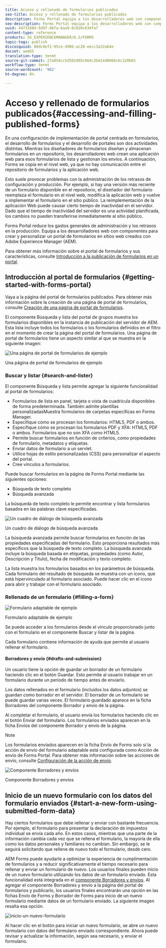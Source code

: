 ```yaml
---
title: Acceso y rellenado de formularios publicados
seo-title: Acceso y rellenado de formularios publicados
description: Forms Portal equipa a los desarrolladores web con componentes para crear y personalizar un portal de formularios en sitios web creados con Adobe Experience Manager (AEM).
seo-description: Forms Portal equipa a los desarrolladores web con componentes para crear y personalizar un portal de formularios en sitios web creados con Adobe Experience Manager (AEM).
uuid: 44731604-5d97-46fa-baa9-0c020c634fa7
content-type: reference
products: SG_EXPERIENCEMANAGER/6.5/FORMS
topic-tags: publish
discoiquuid: 88dc8ef2-95ce-4906-ac28-eecc3a32a64e
docset: aem65
translation-type: tm+mt
source-git-commit: 27a054cc5d502d95c664c3b414d0066c6c120b65
workflow-type: tm+mt
source-wordcount: '962'
ht-degree: 0%

---
```



# Acceso y rellenado de formularios publicados{#accessing-and-filling-published-forms}

En una configuración de implementación de portal centrada en formularios, el desarrollo de formularios y el desarrollo de portales son dos actividades distintas. Mientras los diseñadores de formularios diseñan y almacenan formularios en un repositorio, los desarrolladores web crean una aplicación web para esos formularios de lista y gestionan los envíos. A continuación, Forms se copia en el nivel web, ya que no hay comunicación entre el repositorio de formularios y la aplicación web.

Esto suele provocar problemas con la administración de los retrasos de configuración y producción. Por ejemplo, si hay una versión más reciente de un formulario disponible en el repositorio, el diseñador del formulario reemplaza el formulario en el nivel web, modifica la aplicación web y vuelve a implementar el formulario en el sitio público. La reimplementación de la aplicación Web puede causar cierto tiempo de inactividad en el servidor. Dado que el tiempo de inactividad del servidor es una actividad planificada, los cambios no pueden transferirse inmediatamente al sitio público.

Forms Portal reduce los gastos generales de administración y los retrasos en la producción. Equipa a los desarrolladores web con componentes para crear y personalizar un portal de formularios en sitios web creados con Adobe Experience Manager (AEM).

Para obtener más información sobre el portal de formularios y sus características, consulte [Introducción a la publicación de formularios en un portal](/help/forms/using/introduction-publishing-forms.md).

## Introducción al portal de formularios {#getting-started-with-forms-portal}

Vaya a la página del portal de formularios publicados. Para obtener más información sobre la creación de una página de portal de formularios, consulte [Creación de una página de portal de formularios](../../forms/using/creating-form-portal-page.md).

El componente Búsqueda y lista del portal de grupos muestra los formularios disponibles en la instancia de publicación del servidor de AEM. Esta lista incluye todos los formularios o los formularios definidos en el filtro en el momento de crear la página del portal de formularios. Una página de portal de formularios tiene un aspecto similar al que se muestra en la siguiente imagen:

![Una página de portal de formularios de ejemplo  ](assets/forms-portal-page.png)

Una página de portal de formularios de ejemplo

### Buscar y listar {#search-and-lister}

El componente Búsqueda y lista permite agregar la siguiente funcionalidad al portal de formularios:

* Formularios de lista en panel, tarjeta o vista de cuadrícula disponibles de forma predeterminada. También admite plantillas personalizadasMuestra formularios de carpetas específicas en Forms Manager.
* Especifique cómo se procesan los formularios: HTML5, PDF o ambos.
* Especifique cómo se procesan los formularios PDF y XFA: HTML5, PDF o ambos. Formularios que no son XFA como HTML5.
* Permite buscar formularios en función de criterios, como propiedades de formulario, metadatos y etiquetas.
* Enviar datos de formulario a un servlet.
* Utilice hojas de estilo personalizadas (CSS) para personalizar el aspecto del portal.
* Cree vínculos a formularios.

Puede buscar formularios en la página de Forms Portal mediante las siguientes opciones:

* Búsqueda de texto completo
* Búsqueda avanzada

La búsqueda de texto completo le permite encontrar y lista formularios basados en las palabras clave especificadas.

![Un cuadro de diálogo de búsqueda avanzada](assets/search-panel.png)

Un cuadro de diálogo de búsqueda avanzada

La búsqueda avanzada permite buscar formularios en función de las propiedades especificadas del formulario. Esto proporciona resultados más específicos que la búsqueda de texto completo. La búsqueda avanzada incluye la búsqueda basada en etiquetas, propiedades (como Autor, Descripción y Título), fecha de modificación y texto completo.

La lista muestra los formularios basados en los parámetros de búsqueda. Cada formulario del resultado de búsqueda se muestra con un icono, que está hipervinculado al formulario asociado. Puede hacer clic en el icono para abrir y trabajar con el formulario asociado.

### Rellenado de un formulario {#filling-a-form}

![Formulario adaptable de ejemplo](assets/filling_a_form.png)

Formulario adaptable de ejemplo

Se puede acceder a los formularios desde el vínculo proporcionado junto con el formulario en el componente Buscar y listar de la página.

Cada formulario contiene información de ayuda que permite al usuario rellenar el formulario.

#### Borradores y envío {#drafts-and-submission}

Un usuario tiene la opción de guardar un borrador de un formulario haciendo clic en el botón Guardar. Esto permite al usuario trabajar en un formulario durante un período de tiempo antes de enviarlo.

Los datos rellenados en el formulario (incluidos los datos adjuntos) se guardan como borrador en el servidor. El borrador de un formulario se puede guardar varias veces. El formulario guardado aparece en la ficha Borradores del componente Borrador y envío de la página.

Al completar el formulario, el usuario envía los formularios haciendo clic en el botón Enviar del formulario. Los formularios enviados aparecen en la ficha Envíos del componente Borrador y envío de la página.

>[!NOTE]
>
>Los formularios enviados aparecen en la ficha Envío de Forms solo si la acción de envío del formulario adaptable está configurada como Acción de envío de Forms Portal. Para obtener más información sobre las acciones de envío, consulte [Configuración de la acción de envío](../../forms/using/configuring-submit-actions.md).

![Componente Borradores y envíos](assets/draft-submission.png)

Componente Borradores y envíos

## Inicio de un nuevo formulario con los datos del formulario enviados {#start-a-new-form-using-submitted-form-data}

Hay ciertos formularios que debe rellenar y enviar con bastante frecuencia. Por ejemplo, el formulario para presentar la declaración de impuestos individual se envía cada año. En estos casos, mientras que una parte de la información cambia cada vez que se rellena el formulario, la mayoría de ella como los datos personales y familiares no cambian. Sin embargo, se le seguirá solicitando que rellene de nuevo todo el formulario, desde cero.

AEM Forms puede ayudarle a optimizar la experiencia de cumplimentación de formularios y a reducir significativamente el tiempo necesario para rellenar y enviar un formulario de nuevo. Los usuarios finales pueden inicio de un nuevo formulario utilizando los datos de un formulario enviado. Esta funcionalidad está integrada en el [componente Borradores y envíos](../../forms/using/draft-submission-component.md). Al agregar el componente Borradores y envío a la página del portal de formularios y publicarlo, los usuarios finales encontrarán una opción en las fichas Envío de Forms y Borrador de Forms para inicio de un nuevo formulario mediante datos de un formulario enviado. La siguiente imagen resalta esa opción.

![inicio-un-nuevo-formulario](assets/start-a-new-form.png)

Al hacer clic en el botón para iniciar un nuevo formulario, se abre un nuevo formulario con datos del formulario enviado correspondiente. Ahora puede revisar y actualizar la información, según sea necesario, y enviar el formulario.
